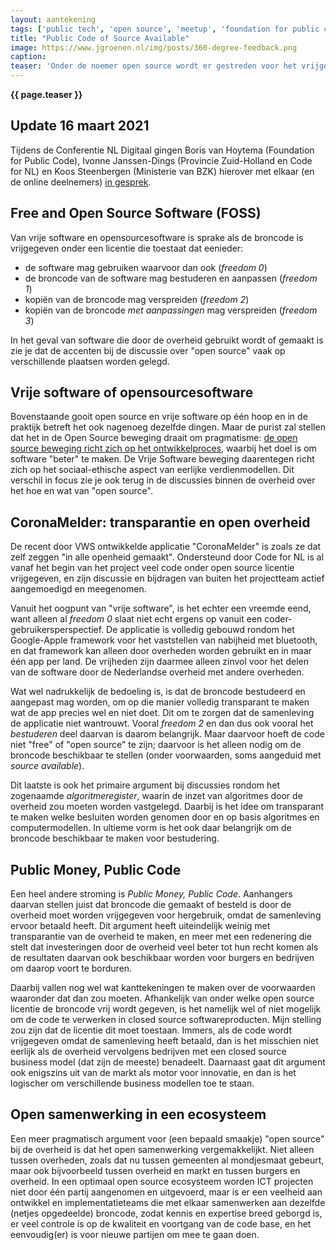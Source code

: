 ```yaml
---
layout: aantekening
tags: ['public tech', 'open source', 'meetup', 'foundation for public code']
title: "Public Code of Source Available"
image: https://www.jgroenen.nl/img/posts/360-degree-feedback.png
caption: 
teaser: 'Onder de noemer open source wordt er gestreden voor het vrijgeven van software die door de overheid gebruikt wordt of gemaakt is. Dit gebruik maken en maken van zijn echter twee erg verschillende cases, waarbij open source ook niet per se de juiste noemer is.'
---
```

<strong>{{ page.teaser }}</strong>

## Update 16 maart 2021

Tijdens de Conferentie NL Digitaal gingen Boris van Hoytema (Foundation for Public Code), Ivonne Janssen-Dings (Provincie Zuid-Holland en Code for NL) en Koos Steenbergen (Ministerie van BZK) hierover met elkaar (en de online deelnemers) [in gesprek](https://opensource.pleio.nl/news/view/7155b323-98f4-4ca0-9777-7a53ffbf2d16/help-open-source-software-wordt-verplicht-wat-nu).

## Free and Open Source Software (FOSS)

Van vrije software en opensourcesoftware is sprake als de broncode is vrijgegeven onder een licentie die toestaat dat eenieder:

- de software mag gebruiken waarvoor dan ook (_freedom 0_)
- de broncode van de software mag bestuderen en aanpassen (_freedom 1_)
- kopiën van de broncode mag verspreiden (_freedom 2_)
- kopiën van de broncode _met aanpassingen_ mag verspreiden (_freedom 3_)

In het geval van software die door de overheid gebruikt wordt of gemaakt is zie je dat de accenten bij de discussie over "open source" vaak op verschillende plaatsen worden gelegd.

## Vrije software of opensourcesoftware

Bovenstaande gooit open source en vrije software op één hoop en in de praktijk betreft het ook nagenoeg dezelfde dingen. Maar de purist zal stellen dat het in de Open Source beweging draait om pragmatisme: [de open source beweging richt zich op het ontwikkelproces](https://www.gnu.org/philosophy/open-source-misses-the-point.html), waarbij het doel is om software "beter" te maken. De  Vrije Software beweging daarentegen richt zich op het sociaal-ethische aspect van eerlijke verdienmodellen. Dit verschil in focus zie je ook terug in de discussies binnen de overheid over het hoe en wat van "open source".

## CoronaMelder: transparantie en open overheid

De recent door VWS ontwikkelde applicatie "CoronaMelder" is zoals ze dat zelf zeggen "in alle openheid gemaakt". Ondersteund door Code for NL is al vanaf het begin van het project veel code onder open source licentie vrijgegeven, en zijn discussie en bijdragen van buiten het projectteam actief aangemoedigd en meegenomen.

Vanuit het oogpunt van "vrije software", is het echter een vreemde eend, want alleen al _freedom 0_ slaat niet echt ergens op vanuit een coder-gebruikersperspectief. De applicatie is volledig gebouwd rondom het Google-Apple framework voor het vaststellen van nabijheid met bluetooth, en dat framework kan alleen door overheden worden gebruikt en in maar één app per land. De vrijheden zijn daarmee alleen zinvol voor het delen van de software door de Nederlandse overheid met andere overheden.

Wat wel nadrukkelijk de bedoeling is, is dat de broncode bestudeerd en aangepast mag worden, om op die manier volledig transparant te maken wat de app precies wel en niet doet. Dit om te zorgen dat de samenleving de applicatie niet wantrouwt. Vooral _freedom 2_ en dan dus ook vooral het _bestuderen_ deel daarvan is daarom belangrijk. Maar daarvoor hoeft de code niet "free" of "open source" te zijn; daarvoor is het alleen nodig om de broncode beschikbaar te stellen (onder voorwaarden, soms aangeduid met _source available_).

Dit laatste is ook het primaire argument bij discussies rondom het zogenaamde _algoritmeregister_, waarin de inzet van algoritmes door de overheid zou moeten worden vastgelegd. Daarbij is het idee om transparant te maken welke besluiten worden genomen door en op basis algoritmes en computermodellen. In ultieme vorm is het ook daar belangrijk om de broncode beschikbaar te maken voor bestudering.

## Public Money, Public Code

Een heel andere stroming is _Public Money, Public Code_. Aanhangers daarvan stellen juist dat broncode die gemaakt of besteld is door de overheid moet worden vrijgegeven voor hergebruik, omdat de samenleving ervoor betaald heeft. Dit argument heeft uiteindelijk weinig met transparantie van de overheid te maken, en meer met een redenering die stelt dat investeringen door de overheid veel beter tot hun recht komen als de resultaten daarvan ook beschikbaar worden voor burgers en bedrijven om daarop voort te borduren.

Daarbij vallen nog wel wat kanttekeningen te maken over de voorwaarden waaronder dat dan zou moeten. Afhankelijk van onder welke open source licentie de broncode vrij wordt gegeven, is het namelijk wel of niet mogelijk om de code te verwerken in closed source softwareproducten. Mijn stelling zou zijn dat de licentie dit moet toestaan. Immers, als de code wordt vrijgegeven omdat de samenleving heeft betaald, dan is het misschien niet eerlijk als de overheid vervolgens bedrijven met een closed source business model (dat zijn de meeste) benadeelt. Daarnaast gaat dit argument ook enigszins uit van de markt als motor voor innovatie, en dan is het logischer om verschillende business modellen toe te staan.

## Open samenwerking in een ecosysteem

Een meer pragmatisch argument voor (een bepaald smaakje) "open source" bij de overheid is dat het open samenwerking vergemakkelijkt. Niet alleen tussen overheden, zoals dat nu tussen gemeenten al mondjesmaat gebeurt, maar ook bijvoorbeeld tussen overheid en markt en tussen burgers en overheid. In een optimaal open source ecosysteem worden ICT projecten niet door één partij aangenomen en uitgevoerd, maar is er een veelheid aan ontwikkel en implementatieteams die met elkaar samenwerken aan dezelfde (netjes opgedeelde) broncode, zodat kennis en expertise breed geborgd is, er veel controle is op de kwaliteit en voortgang van de code base, en het eenvoudig(er) is voor nieuwe partijen om mee te gaan doen.
